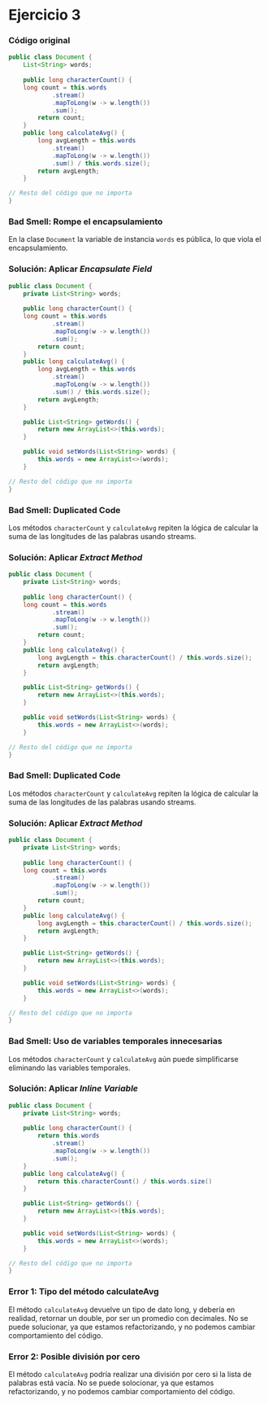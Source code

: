 # Ejercicio 3

### Código original
```java
public class Document {
    List<String> words;
  
    public long characterCount() {
 	long count = this.words
            .stream()
            .mapToLong(w -> w.length())
            .sum();
    	return count;
	}
    public long calculateAvg() {
    	long avgLength = this.words
            .stream()
            .mapToLong(w -> w.length())
            .sum() / this.words.size();
 	    return avgLength;
	}

// Resto del código que no importa
}
```
### Bad Smell: Rompe el encapsulamiento
En la clase `Document` la variable de instancia `words` es pública, lo que viola el encapsulamiento. 

### Solución: Aplicar *Encapsulate Field*
```java
public class Document {
    private List<String> words;
  
    public long characterCount() {
 	long count = this.words
            .stream()
            .mapToLong(w -> w.length())
            .sum();
    	return count;
	}
    public long calculateAvg() {
    	long avgLength = this.words
            .stream()
            .mapToLong(w -> w.length())
            .sum() / this.words.size();
 	    return avgLength;
	}

    public List<String> getWords() {
        return new ArrayList<>(this.words); 
    }

    public void setWords(List<String> words) {
        this.words = new ArrayList<>(words);
    }

// Resto del código que no importa
}
```

### Bad Smell: Duplicated Code
Los métodos `characterCount` y `calculateAvg` repiten la lógica de calcular la suma de las longitudes de las palabras usando streams.

### Solución: Aplicar *Extract Method*
```java
public class Document {
    private List<String> words;
  
    public long characterCount() {
 	long count = this.words
            .stream()
            .mapToLong(w -> w.length())
            .sum();
    	return count;
	}
    public long calculateAvg() {
    	long avgLength = this.characterCount() / this.words.size();
 	    return avgLength;
	}

    public List<String> getWords() {
        return new ArrayList<>(this.words); 
    }

    public void setWords(List<String> words) {
        this.words = new ArrayList<>(words);
    }

// Resto del código que no importa
}
```

### Bad Smell: Duplicated Code
Los métodos `characterCount` y `calculateAvg` repiten la lógica de calcular la suma de las longitudes de las palabras usando streams.

### Solución: Aplicar *Extract Method*
```java
public class Document {
    private List<String> words;
  
    public long characterCount() {
 	long count = this.words
            .stream()
            .mapToLong(w -> w.length())
            .sum();
    	return count;
	}
    public long calculateAvg() {
    	long avgLength = this.characterCount() / this.words.size();
 	    return avgLength;
	}

    public List<String> getWords() {
        return new ArrayList<>(this.words); 
    }

    public void setWords(List<String> words) {
        this.words = new ArrayList<>(words);
    }

// Resto del código que no importa
}
```

### Bad Smell: Uso de variables temporales innecesarias
Los métodos `characterCount` y `calculateAvg` aún puede simplificarse eliminando las variables temporales.

### Solución: Aplicar *Inline Variable*
```java
public class Document {
    private List<String> words;
  
    public long characterCount() {
    	return this.words
            .stream()
            .mapToLong(w -> w.length())
            .sum();
	}
    public long calculateAvg() {
 	    return this.characterCount() / this.words.size()
	}

    public List<String> getWords() {
        return new ArrayList<>(this.words); 
    }

    public void setWords(List<String> words) {
        this.words = new ArrayList<>(words);
    }

// Resto del código que no importa
}
```

### Error 1: Tipo del método calculateAvg
El método `calculateAvg` devuelve un tipo de dato long, y debería en realidad, retornar un double, por ser un promedio con decimales. No se puede solucionar, ya que estamos refactorizando, y no podemos cambiar comportamiento del código.

### Error 2: Posible división por cero
El método `calculateAvg` podría realizar una división por cero si la lista de palabras está vacía. No se puede solocionar, ya que estamos refactorizando, y no podemos cambiar comportamiento del código.

